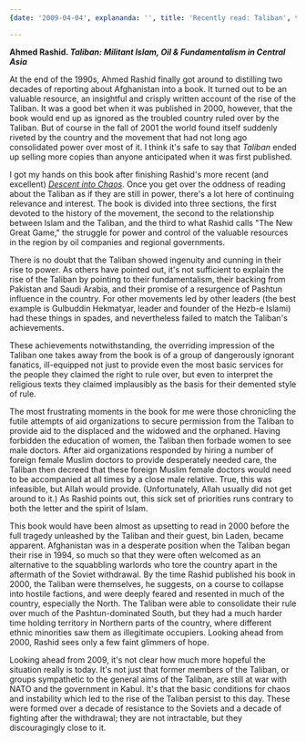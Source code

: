 ```yaml
---
{date: '2009-04-04', explananda: '', title: 'Recently read: Taliban', tags: book_reviews}

---
```

<strong>Ahmed Rashid. <em>Taliban: Militant Islam, Oil & Fundamentalism in Central Asia</em></strong>

At the end of the 1990s, Ahmed Rashid finally got around to distilling two decades of reporting about Afghanistan into a book.  It turned out to be an valuable resource, an insightful and crisply written account of the rise of the Taliban.  It was a good bet when it was published in 2000, however, that the book would end up as ignored as the troubled country ruled over by the Taliban.  But of course in the fall of 2001 the world found itself suddenly riveted by the country and the movement that had not long ago consolidated power over most of it.  I think it's safe to say that <em>Taliban</em> ended up selling more copies than anyone anticipated when it was first published.

I got my hands on this book after finishing Rashid's more recent (and excellent) <em><a href="http://www.explananda.com/?p=2967">Descent into Chaos</a></em>.  Once you get over the oddness of reading about the Taliban as if they are still in power, there's a lot here of continuing relevance and interest.  The book is divided into three sections, the first devoted to the history of the movement, the second to the relationship between Islam and the Taliban, and the third to what Rashid calls "The New Great Game," the struggle for power and control of the valuable resources in the region by oil companies and regional governments.

There is no doubt that the Taliban showed ingenuity and cunning in their rise to power.  As others have pointed out, it's not sufficient to explain the rise of the Taliban by pointing to their fundamentalism, their backing from Pakistan and Saudi Arabia, and their promise of a resurgence of Pashtun influence in the country.  For other movements led by other leaders (the best example is Gulbuddin Hekmatyar, leader and founder of the Hezb-e Islami) had these things in spades, and nevertheless failed to match the Taliban's achievements.

These achievements notwithstanding, the overriding impression of the Taliban one takes away from the book is of a group of dangerously ignorant fanatics, ill-equipped not just to provide even the most basic services for the people they claimed the right to rule over, but even to interpret the religious texts they claimed implausibly as the basis for their demented style of rule.

The most frustrating moments in the book for me were those chronicling the futile attempts of aid organizations to secure permission from the Taliban to provide aid to the displaced and the widowed and the orphaned.  Having forbidden the education of women, the Taliban then forbade women to see male doctors.  After aid organizations responded by hiring a number of foreign female Muslim doctors to provide desperately needed care, the Taliban then decreed that these foreign Muslim female doctors would need to be accompanied at all times by a close male relative.  True, this was infeasible, but Allah would provide.  (Unfortunately, Allah usually did not get around to it.)  As Rashid points out, this sick set of priorities runs contrary to both the letter and the spirit of Islam.

This book would have been almost as upsetting to read in 2000 before the full tragedy unleashed by the Taliban and their guest, bin Laden, became apparent.  Afghanistan was in a desperate position when the Taliban began their rise in 1994, so much so that they were often welcomed as an alternative to the squabbling warlords who tore the country apart in the aftermath of the Soviet withdrawal.  By the time Rashid published his book in 2000, the Taliban were themselves, he suggests, on a course to collapse into hostile factions, and were deeply feared and resented in much of the country, especially the North.  The Taliban were able to consolidate their rule over much of the Pashtun-dominated South, but they had a much harder time holding territory in Northern parts of the country, where different ethnic minorities saw them as illegitimate occupiers.  Looking ahead from 2000, Rashid sees only a few faint glimmers of hope.

Looking ahead from 2009, it's not clear how much more hopeful the situation really is today.  It's not just that former members of the Taliban, or groups sympathetic to the general aims of the Taliban, are still at war with NATO and the government in Kabul.  It's that the basic conditions for chaos and instability which led to the rise of the Taliban persist to this day.  These were formed over a decade of resistance to the Soviets and a decade of fighting after the withdrawal; they are not intractable, but they discouragingly close to it.

